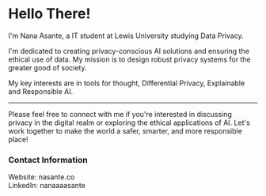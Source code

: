 # Hello There!

I'm Nana Asante, a IT student at Lewis University studying Data Privacy.

I'm dedicated to creating privacy-conscious AI solutions and ensuring the ethical use of data. My mission is to design robust privacy systems for the greater good of society.

My key interests are in tools for thought, Differential Privacy, Explainable and Responsible AI.

---

Please feel free to connect with me if you're interested in discussing privacy in the digital realm or exploring the ethical applications of AI. Let's work together to make the world a safer, smarter, and more responsible place!

### Contact Information
Website: nasante.co <br>
LinkedIn: nanaaaasante



<!--
**asanteanana/asanteanana** is a ✨ _special_ ✨ repository because its `README.md` (this file) appears on your GitHub profile.

Here are some ideas to get you started:

- 🔭 I’m currently working on ...
- 🌱 I’m currently learning ...
- 👯 I’m looking to collaborate on ...
- 🤔 I’m looking for help with ...
- 💬 Ask me about ...
- 📫 How to reach me: ...
- 😄 Pronouns: ...
- ⚡ Fun fact: ...
-->


